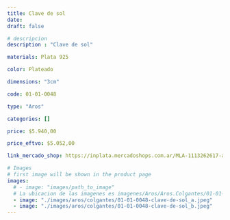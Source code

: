 ```yaml
---
title: Clave de sol
date: 
draft: false

# descripcion
description : "Clave de sol"

materials: Plata 925

color: Plateado

dimensions: "3cm"

code: 01-01-0048

type: "Aros"

categories: []

price: $5.940,00

price_eftvo: $5.052,00

link_mercado_shop: https://inplata.mercadoshops.com.ar/MLA-1113262617-aros-plata-925-clave-de-sol-_JM

# Images
# first image will be shown in the product page
images:
  # - image: "images/path_to_image"
  # La ubicacion de las imagenes es imagenes/Aros/Aros.Colgantes/01-01-0048-clave-de-sol
  - image: "./images/aros/colgantes/01-01-0048-clave-de-sol_a.jpeg"
  - image: "./images/aros/colgantes/01-01-0048-clave-de-sol_b.jpeg"
---
```

